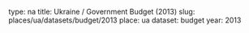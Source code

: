 type: na
title: Ukraine / Government Budget (2013)
slug: places/ua/datasets/budget/2013
place: ua
dataset: budget
year: 2013
